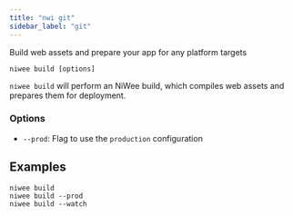 ```yaml
---
title: "nwi git"
sidebar_label: "git"
---
```


Build web assets and prepare your app for any platform targets

```shell
niwee build [options]
```

`niwee build` will perform an NiWee build, which compiles web assets and prepares them for deployment.

### Options

 - `--prod`: Flag to use the `production` configuration 
      

## Examples

```shell
niwee build 
niwee build --prod
niwee build --watch
```